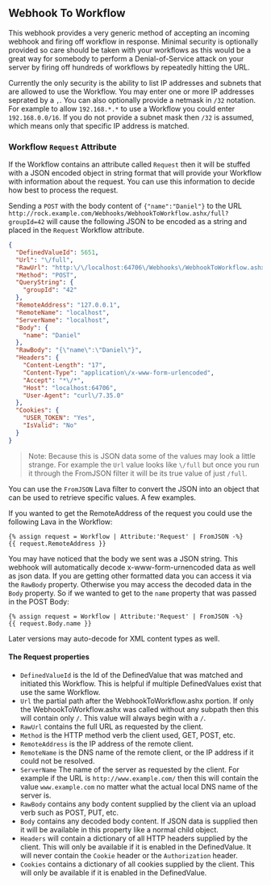 ﻿## Webhook To Workflow

This webhook provides a very generic method of accepting an incoming
webhook and firing off workflow in response. Minimal security is
optionally provided so care should be taken with your workflows as
this would be a great way for somebody to perform a Denial-of-Service
attack on your server by firing off hundreds of workflows by repeatedly
hitting the URL.

Currently the only security is the ability to list IP addresses and
subnets that are allowed to use the Workflow. You may enter one or
more IP addresses seprated by a `,`. You can also optionally provide
a netmask in `/32` notation. For example to allow `192.168.*.*` to
use a Workflow you could enter `192.168.0.0/16`. If you do not
provide a subnet mask then `/32` is assumed, which means only that
specific IP address is matched.

### Workflow `Request` Attribute

If the Workflow contains an attribute called `Request` then it will
be stuffed with a JSON encoded object in string format that will
provide your Workflow with information about the request. You can
use this information to decide how best to process the request.

Sending a `POST` with the body content of `{"name":"Daniel"}`
to the URL `http://rock.example.com/Webhooks/WebhookToWorkflow.ashx/full?groupId=42`
will cause the following JSON to be encoded as a string and placed
in the `Request` Workflow attribute.

```json
{
  "DefinedValueId": 5651,
  "Url": "\/full",
  "RawUrl": "http:\/\/localhost:64706\/Webhooks\/WebhookToWorkflow.ashx\/full?groupId=42",
  "Method": "POST",
  "QueryString": {
    "groupId": "42"
  },
  "RemoteAddress": "127.0.0.1",
  "RemoteName": "localhost",
  "ServerName": "localhost",
  "Body": {
    "name": "Daniel"
  },
  "RawBody": "{\"name\":\"Daniel\"}",
  "Headers": {
    "Content-Length": "17",
    "Content-Type": "application\/x-www-form-urlencoded",
    "Accept": "*\/*",
    "Host": "localhost:64706",
    "User-Agent": "curl\/7.35.0"
  },
  "Cookies": {
    "USER_TOKEN": "Yes",
    "IsValid": "No"
  }
}
```

> Note: Because this is JSON data some of the values may look a
> little strange. For example the `Url` value looks like `\/full`
> but once you run it through the FromJSON filter it will be its
> true value of just `/full`.

You can use the `FromJSON` Lava filter to convert the JSON into an
object that can be used to retrieve specific values. A few examples.

If you wanted to get the RemoteAddress of the request you could use
the following Lava in the Workflow:

```
{% assign request = Workflow | Attribute:'Request' | FromJSON -%}
{{ request.RemoteAddress }}
```

You may have noticed that the body we sent was a JSON string. This
webhook will automatically decode x-www-form-urnencoded data as well
as json data. If you are getting other formatted data you can access
it via the `RawBody` property. Otherwise you may access the decoded
data in the `Body` property. So if we wanted to get to the `name`
property that was passed in the POST Body:

```
{% assign request = Workflow | Attribute:'Request' | FromJSON -%}
{{ request.Body.name }}
```

Later versions may auto-decode for XML content types as well.

#### The Request properties

- `DefinedValueId` is the Id of the DefinedValue that was matched
and initiated this Workflow. This is helpful if multiple DefinedValues
exist that use the same Workflow.
- `Url` the partial path after the WebhookToWorkflow.ashx portion. If
only the WebhookToWorkflow.ashx was called without any subpath then
this will contain only `/`. This value will always begin with a `/`.
- `RawUrl` contains the full URL as requested by the client.
- `Method` is the HTTP method verb the client used, GET, POST, etc.
- `RemoteAddress` is the IP address of the remote client.
- `RemoteName` is the DNS name of the remote client, or the IP address
if it could not be resolved.
- `ServerName` The name of the server as requested by the client. For
example if the URL is `http://www.example.com/` then this will
contain the value `www.example.com` no matter what the actual local
DNS name of the server is.
- `RawBody` contains any body content supplied by the client via an
upload verb such as POST, PUT, etc.
- `Body` contains any decoded body content. If JSON data is supplied
then it will be available in this property like a normal child object.
- `Headers` will contain a dictionary of all HTTP headers supplied
by the client. This will only be available if it is enabled in the
DefinedValue. It will never contain the `Cookie` header or the
`Authorization` header.
- `Cookies` contains a dictionary of all cookies supplied by the
client. This will only be available if it is enabled in the DefinedValue.

